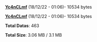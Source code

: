 [**Yc4nCLmf**](/data/Yc4nCLmf.txt) (18/12/22 - 01:06)- 10534 bytes

[**Yc4nCLmf**](/data/Yc4nCLmf.txt) (18/12/22 - 01:06)- 10534 bytes

**Total Datas**: 463

**Total Size**: 3.06 MB / 3.1 MB